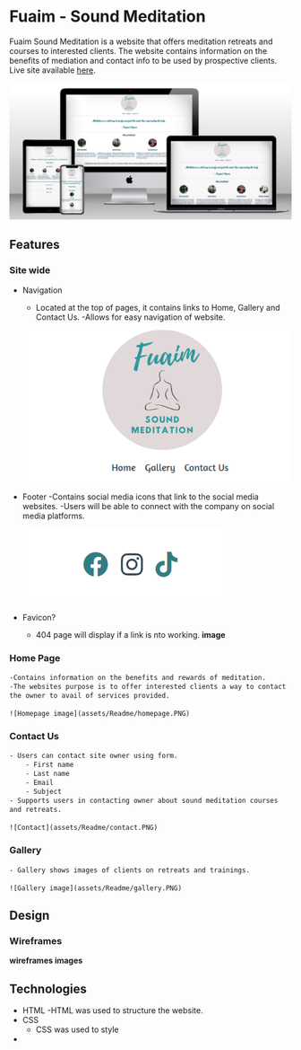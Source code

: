 # Fuaim - Sound Meditation 

Fuaim Sound Meditation is a website that offers meditation retreats and courses to interested clients. The website contains information on the benefits of mediation and contact info to be used by prospective clients. 
Live site available [here](https://murph25.github.io/Project_1/).

![ website mockup](assets/Readme/mockup.PNG)

## Features
### Site wide
- Navigation 
    - Located at the top of pages, it contains links to Home, Gallery and Contact Us.
    -Allows for easy navigation of website. 

  ![ Nav bar](assets/Readme/nav.PNG)

- Footer
    -Contains social media icons that link to the social media websites.
    -Users will be able to connect with the company on social media platforms.

  ![Footer](assets/Readme/footer.PNG)

- Favicon? 
    - 404 page will display if a link is nto working.
    **image**

### Home Page
    -Contains information on the benefits and rewards of meditation. 
    -The websites purpose is to offer interested clients a way to contact the owner to avail of services provided. 
    
    ![Homepage image](assets/Readme/homepage.PNG)

### Contact Us
    - Users can contact site owner using form. 
        - First name 
        - Last name
        - Email
        - Subject
    - Supports users in contacting owner about sound meditation courses and retreats. 

    ![Contact](assets/Readme/contact.PNG)

### Gallery 
    - Gallery shows images of clients on retreats and trainings.
    
    ![Gallery image](assets/Readme/gallery.PNG)

## Design

### Wireframes

**wireframes images**

## Technologies

- HTML
    -HTML was used to structure the website.
- CSS
    - CSS was used to style 
- 
